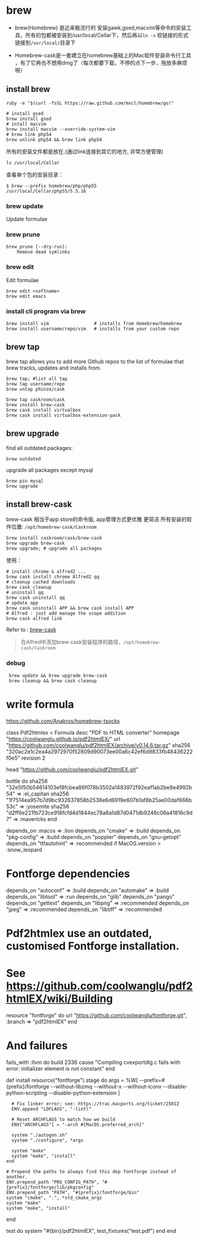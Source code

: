 # brew
- brew(Homebrew) 是近来极流行的 安装gawk,gsed,macvim等命令的安装工具，所有的包都被安装到/usr/local/Cellar下，然后再以`ln -s` 软链接的形式链接到`/usr/local/`目录下

- Homebrew-cask是一套建立在homebrew基础上的Mac软件安装命令行工具 ，有了它再也不想用dmg了（每次都要下载，不停的点下一步，拖放多麻烦呀）

## install brew

	ruby -e "$(curl -fsSL https://raw.github.com/mxcl/homebrew/go)"

	# install gsed
	brew install gsed
	# intall macvim
	brew install macvim --override-system-vim
	# brew link php54
	brew unlink php54 && brew link php54

所有的安装文件都是放在.(通过link连接到其它的地方, 非常方便管理)

	ls /usr/local/Cellar

查看单个包的安装目录：

	$ brew --prefix homebrew/php/php55
	/usr/local/Cellar/php55/5.5.16

### brew update
Update formulae

### brew prune

	brew prune [--dry-run]:
	    Remove dead symlinks

### brew edit
Edit formulae

	brew edit <softname>
	brew edit emacs

### install cli program via brew

	brew install vim                 # installs from Homebrew/homebrew
	brew install username/repo/vim   # installs from your custom repo

## brew tap
brew tap allows you to add more Github repos to the list of formulae that brew tracks, updates and installs from.

	brew tap; #list all tap
	brew tap username/repo
	brew untap phinze/cask

	brew tap caskroom/cask
	brew install brew-cask
	brew cask install virtualbox
	brew cask install virtualbox-extension-pack

## brew upgrade
find all outdated packages:

	brew outdated

upgrade all packages except mysql

	brew pin mysql
	brew upgrade

## install brew-cask
brew-cask 相当于app store的命令版, app管理方式更优雅 更简洁
所有安装的软件位置: `/opt/homebrew-cask/Caskroom`

	brew install caskroom/cask/brew-cask
	brew upgrade brew-cask
	brew upgrade; # upgrade all packages

使用：

	# install chrome & alfred2 ...
	brew cask install chrome Alfred2 qq
	# cleanup cached downloads
	brew cask cleanup
	# uninstall qq
	brew cask uninstall qq
	# update app
	brew cask uninstall APP && brew cask install APP
	# Alfred : just add manage the scope addition
	brew cask alfred link

Refer to : [brew-cask](http://ksmx.me/blog/2013/10/05/homebrew-cask-cli-workflow-to-install-mac-applications/)

> 在Alfred中添加brew cask安装程序的路径，`/opt/homebrew-cask/Caskroom`

### debug

	 brew update && brew upgrade brew-cask
	 brew cleanup && brew cask cleanup

# write formula
https://github.com/Anakros/homebrew-tsocks

class Pdf2htmlex < Formula
  desc "PDF to HTML converter"
  homepage "https://coolwanglu.github.io/pdf2htmlEX/"
  url "https://github.com/coolwanglu/pdf2htmlEX/archive/v0.14.6.tar.gz"
  sha256 "320ac2e1c2ea4a2972970f52809d90073ee00a6c42ef6d9833fb48436222f0e5"
  revision 2

  head "https://github.com/coolwanglu/pdf2htmlEX.git"

  bottle do
    sha256 "32e5f50b54614103ef8fcbea86f078b3502a1483972f92eaf1ab2be8e4992b54" => :el_capitan
    sha256 "1f7514ea957b7d9bc932637858b2538e6d6919e607b1af8b25ae00daf666b53c" => :yosemite
    sha256 "d2ff6e221fb723ce918fcfd4d1844ec78a6a1d87d0471db9246c06a41816c9d7" => :mavericks
  end

  depends_on :macos => :lion
  depends_on "cmake" => :build
  depends_on "pkg-config" => :build
  depends_on "poppler"
  depends_on "gnu-getopt"
  depends_on "ttfautohint" => :recommended if MacOS.version > :snow_leopard

  # Fontforge dependencies
  depends_on "autoconf" => :build
  depends_on "automake" => :build
  depends_on "libtool" => :run
  depends_on "glib"
  depends_on "pango"
  depends_on "gettext"
  depends_on "libpng"   => :recommended
  depends_on "jpeg"     => :recommended
  depends_on "libtiff"  => :recommended

  # Pdf2htmlex use an outdated, customised Fontforge installation.
  # See https://github.com/coolwanglu/pdf2htmlEX/wiki/Building
  resource "fontforge" do
    url "https://github.com/coolwanglu/fontforge.git", :branch => "pdf2htmlEX"
  end

  # And failures
  fails_with :llvm do
    build 2336
    cause "Compiling cvexportdlg.c fails with error: initializer element is not constant"
  end

  def install
    resource("fontforge").stage do
      args = %W[
        --prefix=#{prefix}/fontforge
        --without-libzmq
        --without-x
        --without-iconv
        --disable-python-scripting
        --disable-python-extension
      ]

      # Fix linker error; see: https://trac.macports.org/ticket/25012
      ENV.append "LDFLAGS", "-lintl"

      # Reset ARCHFLAGS to match how we build
      ENV["ARCHFLAGS"] = "-arch #{MacOS.preferred_arch}"

      system "./autogen.sh"
      system "./configure", *args

      system "make"
      system "make", "install"
    end

    # Prepend the paths to always find this dep fontforge instead of another.
    ENV.prepend_path "PKG_CONFIG_PATH", "#{prefix}/fontforge/lib/pkgconfig"
    ENV.prepend_path "PATH", "#{prefix}/fontforge/bin"
    system "cmake", ".", *std_cmake_args
    system "make"
    system "make", "install"
  end

  test do
    system "#{bin}/pdf2htmlEX", test_fixtures("test.pdf")
  end
end
